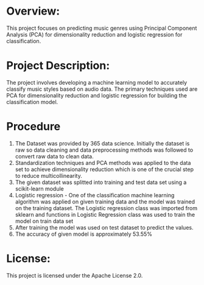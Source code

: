 # Overview:
This project focuses on predicting music genres using Principal Component Analysis (PCA) for dimensionality reduction and logistic regression for classification.

# Project Description:
The project involves developing a machine learning model to accurately classify music styles based on audio data. The primary techniques used are PCA for dimensionality reduction and logistic regression for building the classification model.

# Procedure
1. The Dataset was provided by 365 data science. Initially the dataset is raw so data cleaning and data preprocessing methods was followed to convert raw data to clean data. 
2. Standardization techniques and PCA methods was applied to the data set to achieve dimensionality reduction which is one of the crucial step to reduce multicollinearity.
3. The given dataset was splitted into training and test data set using a scikit-learn module 
4. Logistic regression - One of the classification machine learning algorithm was applied on given training data and the model was trained on the training dataset. The Logistic regression class was imported from 
   sklearn and functions in Logistic Regression class was used to train the model on train data set
5. After training the model was used on test dataset to predict the values. 
6. The accuracy of given model is approximately 53.55%

# License:
This project is licensed under the Apache License 2.0.
